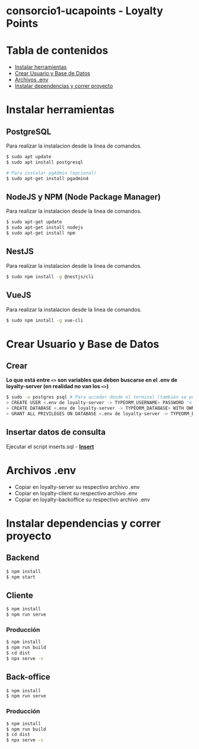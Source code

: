 # consorcio1-ucapoints - Loyalty Points

# Tabla de contenidos

- [Instalar herramientas](#instalacion)
- [Crear Usuario y Base de Datos](#creacion)
- [Archivos .env](#env)
- [Instalar dependencias y correr proyecto](#correr)

<a name="instalacion"></a>

# Instalar herramientas

## PostgreSQL

Para realizar la instalacion desde la linea de comandos.

```bash
$ sudo apt update
$ sudo apt install postgresql
```

```bash
# Para instalar pgAdmin (opcional)
$ sudo apt-get install pgadmin4
```

## NodeJS y NPM (Node Package Manager)

Para realizar la instalacion desde la linea de comandos.

```bash
$ sudo apt-get update
$ sudo apt-get install nodejs
$ sudo apt-get install npm
```

## NestJS

Para realizar la instalacion desde la linea de comandos.

```bash
$ sudo npm install -g @nestjs/cli
```

## VueJS

Para realizar la instalacion desde la linea de comandos.

```bash
$ sudo npm install -g vue-cli
```

<a name="creacion"></a>

# Crear Usuario y Base de Datos

## Crear

**Lo que está entre `<>` son variables que deben buscarse en el .env de loyalty-server (en realidad no van los `<>`)**

```bash
$ sudo -u postgres psql # Para acceder desde el terminal (también se pueden ejecutar los siguientes comandos desde pgAdmin)
> CREATE USER <.env de loyalty-server -> TYPEORM_USERNAME> PASSWORD '<.env de loyalty-server -> TYPEORM_PASSWORD>';
> CREATE DATABASE <.env de loyalty-server -> TYPEORM_DATABASE> WITH OWNER <.env de loyalty-server -> TYPEORM_USERNAME>;
> GRANT ALL PRIVILEGES ON DATABASE <.env de loyalty-server -> TYPEORM_DATABASE> TO <.env de loyalty-server -> TYPEORM_USERNAME>;
```

## Insertar datos de consulta

Ejecutar el script inserts.sql - <a href="./loyalty-database/inserts.sql" target=""><strong>Insert</strong></a>

<a name="env"></a>

# Archivos .env

- Copiar en loyalty-server su respectivo archivo .env
- Copiar en loyalty-client su respectivo archivo .env
- Copiar en loyalty-backoffice su respectivo archivo .env

<a name="correr"></a>

# Instalar dependencias y correr proyecto

## Backend

```bash
$ npm install
$ npm start
```

## Cliente

```bash
$ npm install
$ npm run serve
```

### Producción

```bash
$ npm install
$ npm run build
$ cd dist
$ npx serve -s
```

## Back-office

```bash
$ npm install
$ npm run serve
```

### Producción

```bash
$ npm install
$ npm run build
$ cd dist
$ npx serve -s
```
